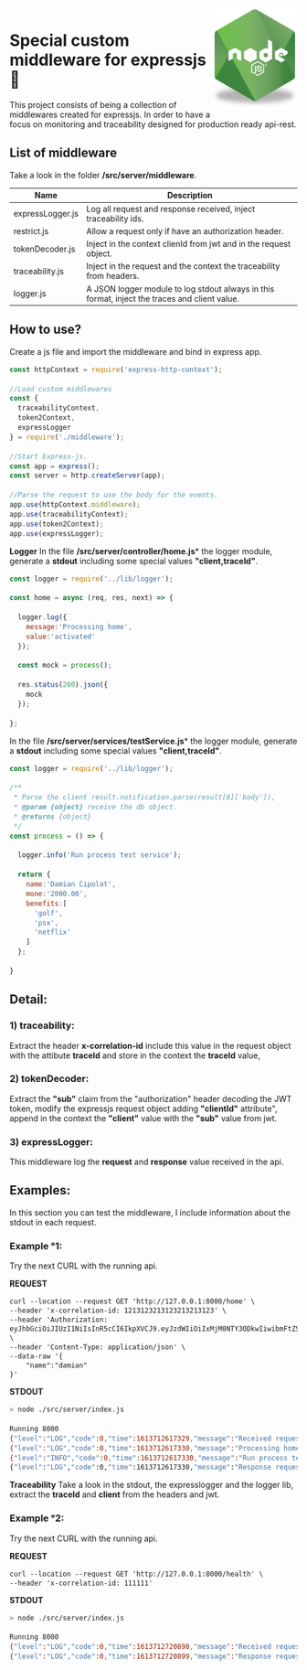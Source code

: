 <img src="https://github.com/damiancipolat/node-bff/blob/master/doc/node.png?raw=true" width="150px" align="right" />

# Special custom middleware for expressjs 🚀
This project consists of being a collection of middlewares created for expressjs. In order to have a focus on monitoring and traceability designed for production ready api-rest.

## List of middleware
Take a look in the folder **/src/server/middleware**.

| Name | Description  |
|-------------|--------|
|expressLogger.js | Log all request and response received, inject traceability ids. |
|restrict.js | Allow a request only if have an authorization header. |
|tokenDecoder.js | Inject in the context clienId from jwt and in the request object. |
|traceability.js | Inject in the request and the context the traceability from headers. |
|logger.js | A JSON logger module to log stdout always in this format, inject the traces and client value. |

## How to use?
Create a js file and import the middleware and bind in express app.

```js
const httpContext = require('express-http-context');

//Load custom middlewares
const {
  traceabilityContext,
  token2Context,
  expressLogger
} = require('./middleware');

//Start Express-js.
const app = express();
const server = http.createServer(app);

//Parse the request to use the body for the events.
app.use(httpContext.middleware);
app.use(traceabilityContext);
app.use(token2Context);
app.use(expressLogger);
```

**Logger**
In the file **/src/server/controller/home.js*** the logger module, generate a **stdout** including some special values **"client,traceId"**.

```js
const logger = require('../lib/logger');

const home = async (req, res, next) => {  

  logger.log({
    message:'Processing home',
    value:'activated'
  });

  const mock = process();

  res.status(200).json({
    mock
  });

};
```

In the file **/src/server/services/testService.js*** the logger module, generate a **stdout** including some special values **"client,traceId"**.

```js
const logger = require('../lib/logger');

/**
 * Parse the client result.notification.parse(result[0]['body']),
 * @param {object} receive the db object.
 * @returns {object}
 */
const process = () => {

  logger.info('Run process test service');

  return {
    name:'Damian Cipolat',
    mone:'2000.00',
    benefits:[
      'golf',
      'psx',
      'netflix'
    ]
  };

}
```

## Detail:

### 1) **traceability**:
Extract the header **x-correlation-id** include this value in the request object with the attibute **traceId** and store in the context the **traceId** value,

### 2) **tokenDecoder**:
Extract the **"sub"** claim from the "authorization" header decoding the JWT token, modify the expressjs request object adding **"clientId"** attribute",
append in the context the **"client"** value with the **"sub"** value from jwt.

### 3) **expressLogger**:
This middleware log the **request** and **response** value received in the api.

## Examples:
In this section you can test the middleware, I include information about the stdout in each request.

### Example °1:
Try the next CURL with the running api.

**REQUEST**
```console
curl --location --request GET 'http://127.0.0.1:8000/home' \
--header 'x-correlation-id: 1213123213123213213123' \
--header 'Authorization: eyJhbGciOiJIUzI1NiIsInR5cCI6IkpXVCJ9.eyJzdWIiOiIxMjM0NTY3ODkwIiwibmFtZSI6IkpvaG4gRG9lIiwiaWF0IjoxNTE2MjM5MDIyfQ.SflKxwRJSMeKKF2QT4fwpMeJf36POk6yJV_adQssw5c' \
--header 'Content-Type: application/json' \
--data-raw '{
    "name":"damian"
}'
```

**STDOUT**
```bash
> node ./src/server/index.js

Running 8000
{"level":"LOG","code":0,"time":1613712617329,"message":"Received request","url":"/home","method":"GET","traceId":"1213123213123213213123","client":"1234567890"}
{"level":"LOG","code":0,"time":1613712617330,"message":"Processing home","value":"activated","traceId":"1213123213123213213123","client":"1234567890"}
{"level":"INFO","code":0,"time":1613712617330,"message":"Run process test service","traceId":"1213123213123213213123","client":"1234567890"}
{"level":"LOG","code":0,"time":1613712617330,"message":"Response request","url":"/","status":200,"method":"GET","traceId":"1213123213123213213123","client":"1234567890","response":{"mock":{"name":"Damian Cipolat","mone":"2000.00","benefits":["golf","psx","netflix"]}}}
```

**Traceability**
Take a look in the stdout, the expresslogger and the logger lib, extract the **traceId** and **client** from the headers and jwt.


### Example °2:
Try the next CURL with the running api.

**REQUEST**
```console
curl --location --request GET 'http://127.0.0.1:8000/health' \
--header 'x-correlation-id: 111111'
```

**STDOUT**
```bash
> node ./src/server/index.js

Running 8000
{"level":"LOG","code":0,"time":1613712720898,"message":"Received request","url":"/health","method":"GET","traceId":"111111"}
{"level":"LOG","code":0,"time":1613712720899,"message":"Response request","url":"/","status":201,"method":"GET","traceId":"111111","response":{"health":"OK"}}
```
